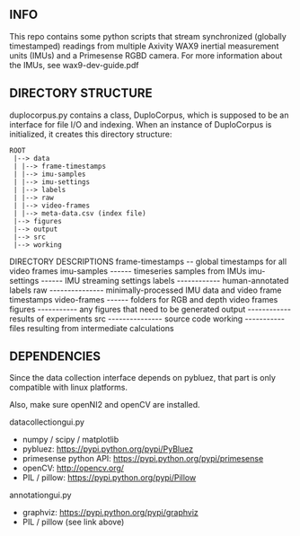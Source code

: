 
INFO
----

This repo contains some python scripts that stream synchronized (globally
timestamped) readings from multiple Axivity WAX9 inertial measurement units
(IMUs) and a Primesense RGBD camera. For more information about the IMUs, see
wax9-dev-guide.pdf


DIRECTORY STRUCTURE
-------------------

duplocorpus.py contains a class, DuploCorpus, which is supposed to be an
interface for file I/O and indexing. When an instance of DuploCorpus is 
initialized, it creates this directory structure:
    
    ROOT
     |--> data
     | |--> frame-timestamps
     | |--> imu-samples
     | |--> imu-settings
     | |--> labels
     | |--> raw
     | |--> video-frames
     | |--> meta-data.csv (index file)
     |--> figures
     |--> output
     |--> src
     |--> working
     
DIRECTORY DESCRIPTIONS
  frame-timestamps -- global timestamps for all video frames
  imu-samples  ------ timeseries samples from IMUs
  imu-settings ------ IMU streaming settings
  labels ------------ human-annotated labels
  raw --------------- minimally-processed IMU data and video frame timestamps
  video-frames ------ folders for RGB and depth video frames
  figures ----------- any figures that need to be generated
  output ------------ results of experiments
  src --------------- source code
  working ----------- files resulting from intermediate calculations


DEPENDENCIES
------------

Since the data collection interface depends on pybluez, that part is only
compatible with linux platforms.

Also, make sure openNI2 and openCV are installed.

datacollectiongui.py
* numpy / scipy / matplotlib
* pybluez: https://pypi.python.org/pypi/PyBluez
* primesense python API: https://pypi.python.org/pypi/primesense
* openCV: http://opencv.org/
* PIL / pillow: https://pypi.python.org/pypi/Pillow

annotationgui.py
* graphviz: https://pypi.python.org/pypi/graphviz
* PIL / pillow (see link above)